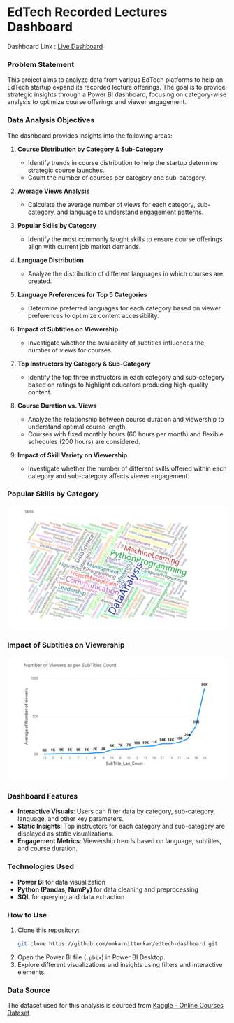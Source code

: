 # EdTech Recorded Lectures Dashboard

Dashboard Link : [Live Dashboard](https://app.powerbi.com/view?r=eyJrIjoiZTdiMGFiNzctZDU3My00ZWUzLWIyZDgtNGViMWQ4N2M1MjAwIiwidCI6ImI4ZTA5ODljLTk5MmQtNGY2ZC04ZWFiLTIxMTI0ZTMyYzk0OCJ9)

### Problem Statement
This project aims to analyze data from various EdTech platforms to help an EdTech startup expand its recorded lecture offerings. The goal is to provide strategic insights through a Power BI dashboard, focusing on category-wise analysis to optimize course offerings and viewer engagement.

### Data Analysis Objectives
The dashboard provides insights into the following areas:

1. **Course Distribution by Category & Sub-Category**
   - Identify trends in course distribution to help the startup determine strategic course launches.
   - Count the number of courses per category and sub-category.

2. **Average Views Analysis**
   - Calculate the average number of views for each category, sub-category, and language to understand engagement patterns.

3. **Popular Skills by Category**
   - Identify the most commonly taught skills to ensure course offerings align with current job market demands.

4. **Language Distribution**
   - Analyze the distribution of different languages in which courses are created.

5. **Language Preferences for Top 5 Categories**
   - Determine preferred languages for each category based on viewer preferences to optimize content accessibility.

6. **Impact of Subtitles on Viewership**
   - Investigate whether the availability of subtitles influences the number of views for courses.


7. **Top Instructors by Category & Sub-Category**
   - Identify the top three instructors in each category and sub-category based on ratings to highlight educators producing high-quality content.

8. **Course Duration vs. Views**
   - Analyze the relationship between course duration and viewership to understand optimal course length.
   - Courses with fixed monthly hours (60 hours per month) and flexible schedules (200 hours) are considered.

9. **Impact of Skill Variety on Viewership**
   - Investigate whether the number of different skills offered within each category and sub-category affects viewer engagement.

### Popular Skills by Category
![Popular Skills](https://github.com/omkarnitturkar/Edtech-Dashboard/blob/main/Skills.JPG)

### Impact of Subtitles on Viewership
![Impact of Subtitles](https://github.com/omkarnitturkar/Edtech-Dashboard/blob/main/Viewership.JPG)

### Dashboard Features
- **Interactive Visuals**: Users can filter data by category, sub-category, language, and other key parameters.
- **Static Insights**: Top instructors for each category and sub-category are displayed as static visualizations.
- **Engagement Metrics**: Viewership trends based on language, subtitles, and course duration.

### Technologies Used
- **Power BI** for data visualization
- **Python (Pandas, NumPy)** for data cleaning and preprocessing
- **SQL** for querying and data extraction

### How to Use
1. Clone this repository:  
   ```bash
   git clone https://github.com/omkarnitturkar/edtech-dashboard.git
   ```
2. Open the Power BI file (`.pbix`) in Power BI Desktop.
3. Explore different visualizations and insights using filters and interactive elements.

### Data Source
The dataset used for this analysis is sourced from [Kaggle - Online Courses Dataset](https://www.kaggle.com/datasets/khaledatef1/online-courses)
